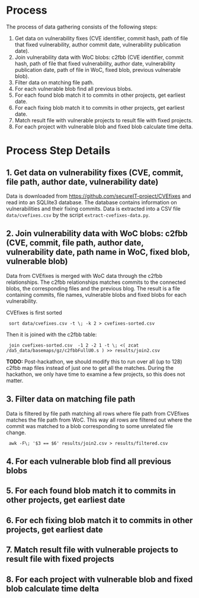 # Process

The process of data gathering consists of the following steps: 

  1. Get data on vulnerability fixes (CVE identifier, commit hash, path of file that fixed vulnerability, author commit date, vulnerability publication date).
  2. Join vulnerability data with WoC blobs: c2fbb (CVE identifier, commit hash, path of file that fixed vulnerability, author date, vulnerability publication date, path of file in WoC, fixed blob, previous vulnerable blob).
  3. Filter data on matching file path.
  4. For each vulnerable blob find all previous blobs.
  5. For each found blob match it to commits in other projects, get earliest date.
  6. For each fixing blob match it to commits in other projects, get earliest date.
  7. Match result file with vulnerable projects to result file with fixed projects.
  8. For each project with vulnerable blob and fixed blob calculate time delta.

# Process Step Details

## 1. Get data on vulnerability fixes (CVE, commit, file path, author date, vulnerability date)

Data is downloaded from https://github.com/secureIT-project/CVEfixes and read into an SQLlite3 database. The database contains information on vulnerabilities and their fixing commits. Data is extracted into a CSV file `data/cvefixes.csv` by the script `extract-cvefixes-data.py`.

## 2. Join vulnerability data with WoC blobs: c2fbb (CVE, commit, file path, author date, vulnerability date, path name in WoC, fixed blob, vulnerable blob)

Data from CVEfixes is merged with WoC data through the c2fbb relationships. The c2fbb relationships matches commits to the connected blobs, the corresponding files and the previous blog. The result is a file containing commits, file names, vulnerable blobs and fixed blobs for each vulnerability. 

CVEfixes is first sorted

     sort data/cvefixes.csv -t \; -k 2 > cvefixes-sorted.csv
     
Then it is joined with the c2fbb table: 

     join cvefixes-sorted.csv  -1 2 -2 1 -t \; <( zcat /da5_data/basemaps/gz/c2fbbFullU0.s ) >> results/join2.csv
     
__TODO:__ Post-hackathon, we should modify this to run over all (up to 128) c2fbb map files instead of just one to get all the matches. During the hackathon, we only have time to examine a few projects, so this does not matter.

## 3. Filter data on matching file path

Data is filtered by file path matching all rows where file path from CVEfixes matches the file path from WoC. This way all rows are filtered out where the commit was matched to a blob corresponding to some unrelated file change. 

     awk -F\; '$3 == $6' results/join2.csv > results/filtered.csv

## 4. For each vulnerable blob find all previous blobs

## 5. For each found blob match it to commits in other projects, get earliest date

## 6. For ech fixing blob match it to commits in other projects, get earliest date

## 7. Match result file with vulnerable projects to result file with fixed projects

## 8. For each project with vulnerable blob and fixed blob calculate time delta
